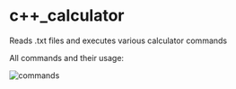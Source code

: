 # c++_calculator
Reads .txt files and executes various calculator commands

All commands and their usage: 

![commands](https://github.com/DatMai513/c_calculator/assets/101318407/4b599f3f-9d27-4f08-960c-3a60f58a0909)
